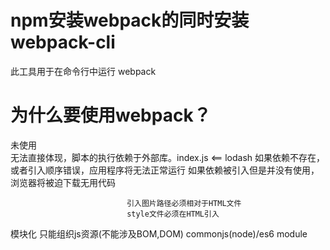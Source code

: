 # npm安装webpack的同时安装webpack-cli 
  此工具用于在命令行中运行 webpack

# 为什么要使用webpack？
  未使用  
          无法直接体现，脚本的执行依赖于外部库。index.js <== lodash
          如果依赖不存在，或者引入顺序错误，应用程序将无法正常运行
          如果依赖被引入但是并没有使用，浏览器将被迫下载无用代码

                              引入图片路径必须相对于HTML文件
                              style文件必须在HTML引入

  模块化  只能组织js资源(不能涉及BOM,DOM)  commonjs(node)/es6 module    

